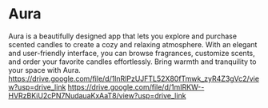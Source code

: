 # Aura
Aura is a beautifully designed app that lets you explore and purchase scented candles to create a cozy and relaxing atmosphere. With an elegant and user-friendly interface, you can browse fragrances, customize scents, and order your favorite candles effortlessly. Bring warmth and tranquility to your space with Aura.
https://drive.google.com/file/d/1lnRlPzUJFTL52X80fTmwk_zyR4Z3gVc2/view?usp=drive_link
https://drive.google.com/file/d/1mIRKW--HVRzBKiU2cPN7NudauaKxAaT8/view?usp=drive_link
